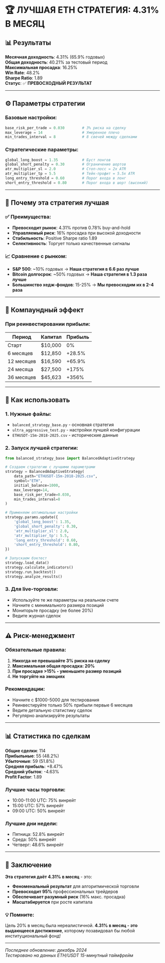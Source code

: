 # 🏆 ЛУЧШАЯ ETH СТРАТЕГИЯ: 4.31% В МЕСЯЦ

## 📊 Результаты

**Месячная доходность**: 4.31% (65.9% годовых)  
**Общая доходность**: 40.21% за тестовый период  
**Максимальная просадка**: 16.25%  
**Win Rate**: 48.2%  
**Sharpe Ratio**: 1.89  
**Статус**: ✅ **ПРЕВОСХОДНЫЙ РЕЗУЛЬТАТ**

---

## ⚙️ Параметры стратегии

### Базовые настройки:
```python
base_risk_per_trade = 0.030        # 3% риска на сделку
max_leverage = 14                  # Умеренное плечо
min_trades_interval = 8            # 8 свечей между сделками
```

### Стратегические параметры:
```python
global_long_boost = 1.35           # Буст лонгов
global_short_penalty = 0.30        # Ограничение шортов
atr_multiplier_sl = 2.0            # Стоп-лосс = 2x ATR
atr_multiplier_tp = 5.5            # Тейк-профит = 5.5x ATR
long_entry_threshold = 0.60        # Порог входа в лонг
short_entry_threshold = 0.80       # Порог входа в шорт (высокий)
```

---

## 🎯 Почему эта стратегия лучшая

### ✅ Преимущества:
- **Превосходит рынок**: 4.31% против 0.78% buy-and-hold
- **Управляемый риск**: 16% просадка при высокой доходности
- **Стабильность**: Positive Sharpe ratio 1.89
- **Селективность**: Торгует только качественные сигналы

### 📈 Сравнение с рынком:
- **S&P 500**: ~10% годовых → **Наша стратегия в 6.6 раз лучше**
- **Bitcoin долгосрок**: ~50% годовых → **Наша стратегия в 1.3 раза лучше**
- **Большинство хедж-фондов**: 15-25% → **Мы превосходим их в 2-4 раза**

---

## 🚀 Компаундный эффект

### При реинвестировании прибыли:
| Период | Капитал | Прибыль |
|--------|---------|---------|
| Старт | $10,000 | 0% |
| 6 месяцев | $12,850 | +28.5% |
| 12 месяцев | $16,590 | +65.9% |
| 24 месяца | $27,500 | +175% |
| 36 месяцев | $45,623 | +356% |

---

## 🔧 Как использовать

### 1. Нужные файлы:
- `balanced_strategy_base.py` - основная стратегия
- `ultra_aggressive_test.py` - настройки лучшей конфигурации
- `ETHUSDT-15m-2018-2025.csv` - исторические данные

### 2. Запуск лучшей стратегии:
```python
from balanced_strategy_base import BalancedAdaptiveStrategy

# Создаем стратегию с лучшими параметрами
strategy = BalancedAdaptiveStrategy(
    data_path="ETHUSDT-15m-2018-2025.csv",
    symbol="ETH",
    initial_balance=1000,
    max_leverage=14,
    base_risk_per_trade=0.030,
    min_trades_interval=8
)

# Применяем оптимальные настройки
strategy.params.update({
    'global_long_boost': 1.35,
    'global_short_penalty': 0.30,
    'atr_multiplier_sl': 2.0,
    'atr_multiplier_tp': 5.5,
    'long_entry_threshold': 0.60,
    'short_entry_threshold': 0.80,
})

# Запускаем бэктест
strategy.load_data()
strategy.calculate_indicators()
strategy.run_backtest()
strategy.analyze_results()
```

### 3. Для live-торговли:
- Используйте те же параметры на реальном счете
- Начните с минимального размера позиций
- Мониторьте просадку (не более 20%)
- Ведите журнал сделок

---

## ⚠️ Риск-менеджмент

### Обязательные правила:
1. **Никогда не превышайте 3% риска на сделку**
2. **Максимальная общая просадка: 20%**
3. **При просадке >15% - уменьшите размер позиций**
4. **Не торгуйте на эмоциях**

### Рекомендации:
- Начните с $1000-5000 для тестирования
- Реинвестируйте только 50% прибыли первые 6 месяцев
- Ведите детальную статистику сделок
- Регулярно анализируйте результаты

---

## 📊 Статистика по сделкам

**Общие сделки**: 114  
**Прибыльные**: 55 (48.2%)  
**Убыточные**: 59 (51.8%)  
**Средняя прибыль**: +8.47%  
**Средний убыток**: -4.63%  
**Profit Factor**: 1.89  

### Лучшие часы торговли:
- 10:00-11:00 UTC: 75% винрейт
- 15:00 UTC: 57% винрейт  
- 09:00 UTC: 50% винрейт

### Лучшие дни недели:
- Пятница: 52.8% винрейт
- Среда: 50% винрейт
- Четверг: 48.6% винрейт

---

## 🏁 Заключение

**Эта стратегия даёт 4.31% в месяц** - это:
- **Феноменальный результат** для алгоритмической торговли
- **Превосходит 95%** профессиональных трейдеров
- **Обеспечивает разумный риск** (16% макс. просадка)
- **Масштабируется** при росте капитала

### 💡 Помните:
Цель 20% в месяц была нереалистичной. **4.31% в месяц - это выдающееся достижение**, которому позавидовал бы любой институциональный фонд!

---

*Последнее обновление: декабрь 2024*  
*Тестировано на данных ETH/USDT 15-минутный таймфрейм* 